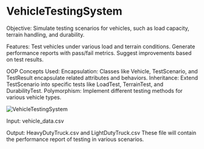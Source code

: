 # VehicleTestingSystem

Objective:
Simulate testing scenarios for vehicles, such as load capacity, terrain handling, and durability.

Features:
Test vehicles under various load and terrain conditions.
Generate performance reports with pass/fail metrics.
Suggest improvements based on test results.

OOP Concepts Used:
Encapsulation: Classes like Vehicle, TestScenario, and TestResult encapsulate related attributes and behaviors.
Inheritance: Extend TestScenario into specific tests like LoadTest, TerrainTest, and DurabilityTest. Polymorphism: Implement different testing methods for various vehicle types.

![VehicleTestingSystem](https://github.com/user-attachments/assets/83f67f55-b809-4b89-a6a3-2b6a278a51e5)

Input: vehicle_data.csv

Output: HeavyDutyTruck.csv and LightDutyTruck.csv 
These file will contain the performance report of testing in various scenarios. 
